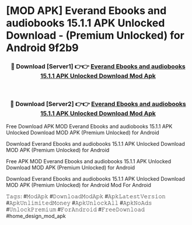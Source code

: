 # [MOD APK] Everand Ebooks and audiobooks 15.1.1 APK Unlocked Download - (Premium Unlocked) for Android 9f2b9



<div align="center">
<h3>🔴 Download [Server1] 👉👉 <a href="https://momento.my/?title=Everand_Ebooks_and_audiobooks_15.1.1_APK_Unlocked_Download">Everand Ebooks and audiobooks 15.1.1 APK Unlocked Download Mod Apk</a></h3><br>

<h3>🔴 Download [Server2] 👉👉 <a href="https://momento.my/?title=Everand_Ebooks_and_audiobooks_15.1.1_APK_Unlocked_Download">Everand Ebooks and audiobooks 15.1.1 APK Unlocked Download Mod Apk</a></h3>
</div>



Free Download APK MOD Everand Ebooks and audiobooks 15.1.1 APK Unlocked Download MOD APK (Premium Unlocked) for Android

Download Everand Ebooks and audiobooks 15.1.1 APK Unlocked Download MOD APK (Premium Unlocked) for Android

Free APK MOD Everand Ebooks and audiobooks 15.1.1 APK Unlocked Download MOD APK (Premium Unlocked) for Android

Download Everand Ebooks and audiobooks 15.1.1 APK Unlocked Download MOD APK (Premium Unlocked) for Android Mod For Android

𝚃𝚊𝚐𝚜: #𝙼𝚘𝚍𝙰𝚙𝚔 #𝙳𝚘𝚠𝚗𝚕𝚘𝚊𝚍𝙼𝚘𝚍𝙰𝚙𝚔 #𝙰𝚙𝚔𝙻𝚊𝚝𝚎𝚜𝚝𝚅𝚎𝚛𝚜𝚒𝚘𝚗 #𝙰𝚙𝚔𝚄𝚗𝚕𝚒𝚖𝚒𝚝𝚎𝚍𝙼𝚘𝚗𝚎𝚢 #𝙰𝚙𝚔𝚄𝚗𝚕𝚘𝚌𝚔𝙰𝚕𝚕 #𝙰𝚙𝚔𝙽𝚘𝙰𝚍𝚜 #𝚄𝚗𝚕𝚘𝚌𝚔𝙿𝚛𝚎𝚖𝚒𝚞𝚖 #𝙵𝚘𝚛𝙰𝚗𝚍𝚛𝚘𝚒𝚍 #𝙵𝚛𝚎𝚎𝙳𝚘𝚠𝚗𝚕𝚘𝚊𝚍 #home_design_mod_apk
